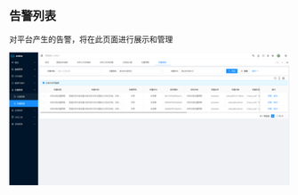 告警列表
----

对平台产生的告警，将在此页面进行展示和管理

![输入图片说明](https://raw.githubusercontent.com/xuwei95/ezdata_press/master/images/alert_list.png?raw=true "在这里输入图片标题")

